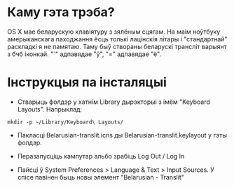 Каму гэта трэба?
================

OS X мае беларускую клавіятуру з зялёным сцягам. На маім ноўтбуку амерыканскага паходжання ёсць толькі лацінскія літары і "стандартнай" раскладкі я не памятаю. Таму быў створаны беларускі трансліт варыянт з бчб іконкай. "`" адпавядае "ў", "=" адпавядае "ё".


Інструкцыя па інсталяцыі
================
 
* Стварыць фолдэр у хатнім Library дырэкторыі з імём "Keyboard Layouts". Напрыклад:

```
mkdir -p ~/Library/Keyboard\ Layouts/ 

```

* Пакласці Belarusian-translit.icns ды Belarusian-translit.keylayout у гэты фолдэр.

* Перазапусціць кампутар альбо зрабіць Log Out / Log In

* Пайсці ў System Preferences > Language & Text > Input Sources. У спісе павінен быць новы элемент "Belarusian - Translit"

